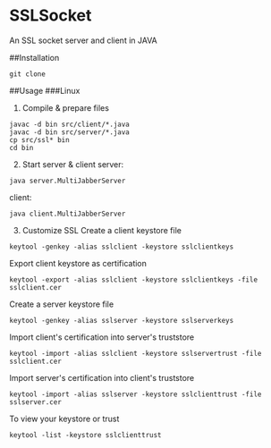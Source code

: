 # SSLSocket
An SSL socket server and client in JAVA

##Installation
```
git clone 
```

##Usage
###Linux
1. Compile & prepare files
  ```
  javac -d bin src/client/*.java
  javac -d bin src/server/*.java
  cp src/ssl* bin
  cd bin
  ```
2. Start server & client
  server:
  ```
  java server.MultiJabberServer
  ```
  client:
  ```
  java client.MultiJabberServer
  ```
3. Customize SSL
  Create a client keystore file
  ```
  keytool -genkey -alias sslclient -keystore sslclientkeys
  ```
  Export client keystore as certification
  ```
  keytool -export -alias sslclient -keystore sslclientkeys -file sslclient.cer
  ```
  Create a server keystore file
  ```
  keytool -genkey -alias sslserver -keystore sslserverkeys
  ```
  Import client's certification into server's truststore
  ```
  keytool -import -alias sslclient -keystore sslservertrust -file sslclient.cer 
  ```
  Import server's certification into client's truststore
  ```
  keytool -import -alias sslserver -keystore sslclienttrust -file sslserver.cer 
  ```
  To view your keystore or trust
  ```
  keytool -list -keystore sslclienttrust
  ```
